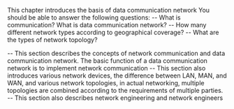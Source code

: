 This chapter introduces the basis of data communication network
You should be able to answer the following questions:
-- What is communication? What is data communication network?
-- How many different network types according to geographical coverage?
-- What are the types of network topology?

-- This section describes the concepts of network communication and data communication network. The basic function of a data communication network is to implement network communication
-- This section also introduces various network devices, the difference between LAN, MAN, and WAN, and various network topologies, in actual networking, multiple topologies are combined according to the requirements of multiple parties.
-- This section also describes network engineering and network engineers